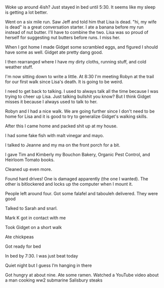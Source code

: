 Woke up around 4ish? Just stayed in bed until 5:30. It seems like my sleep is getting a lot better. 

Went on a six mile run. Saw Jeff and told him that Lisa is dead. "hi, my wife is dead" is a great conversation starter. I ate a banana before my run instead of nut butter. I'll have to combine the two. Lisa was so proud of herself for suggesting nut butters before runs. I miss her.

When I got home I made Gidget some scrambled eggs, and figured I should have some as well. Gidget ate pretty dang good.

I then rearranged where I have my dirty cloths, running stuff, and cold weather stuff. 

I'm now sitting down to write a little. At 8:30 I'm meeting Robyn at the trail for our first walk since Lisa's death. It is going to be weird.

I need to get back to talking. I used to always talk all the time because I was trying to cheer up Lisa. Just talking bullshit you know? But I think Gidget misses it because I always used to talk to her. 

Robyn and I had a nice walk. We are going further since I don't need to be home for Lisa and it is good to try to generalize Gidget's walking skills.

After this I came home and packed shit up at my house.

I had some fake fish with malt vinegar and mayo.

I talked to Jeanne and my ma on the front porch for a bit.

I gave Tim and Kimberly my Bouchon Bakery, Organic Pest Control, and Heirloom Tomato books. 

Cleaned up even more. 

Found hard drives! One is damaged apparently (the one I wanted). The other is bitlockered and locks up the computer when I mount it. 

People left around four. Got some falafel and tabouleh delivered. They were good

Talked to Sarah and snarl. 

Mark K got in contact with me

Took Gidget on a short walk

Ate chickpeas 

Got ready for bed

In bed by 7:30. I was just beat today

Quiet night but I guess I’m hanging in there

Got hungry at about nine. Ate some ramen. Watched a YouTube video about a man cooking ww2 submarine Salisbury steaks